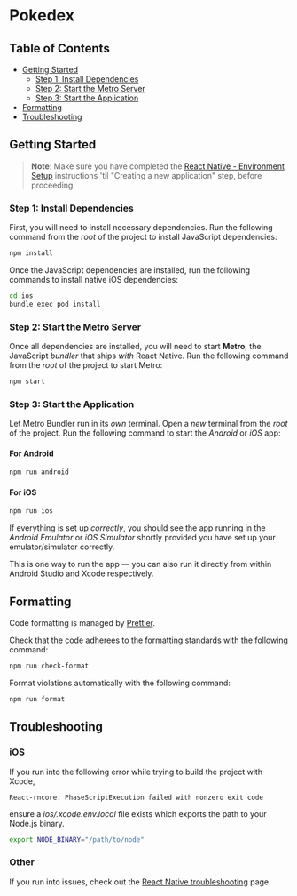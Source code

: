 # Pokedex

## Table of Contents

- [Getting Started](#getting-started)
  - [Step 1: Install Dependencies](#step-1-install-dependencies)
  - [Step 2: Start the Metro Server](#step-2-start-the-metro-server)
  - [Step 3: Start the Application](#step-3-start-the-application)
- [Formatting](#formatting)
- [Troubleshooting](#troubleshooting)

## Getting Started

> **Note**: Make sure you have completed the [React Native - Environment Setup](https://reactnative.dev/docs/environment-setup) instructions 'til "Creating a new application" step, before proceeding.

### Step 1: Install Dependencies

First, you will need to install necessary dependencies. Run the following command from the _root_ of the project to install JavaScript dependencies:

```bash
npm install
```

Once the JavaScript dependencies are installed, run the following commands to install native iOS dependencies:

```bash
cd ios
bundle exec pod install
```

### Step 2: Start the Metro Server

Once all dependencies are installed, you will need to start **Metro**, the JavaScript _bundler_ that ships _with_ React Native. Run the following command from the _root_ of the project to start Metro:

```bash
npm start
```

### Step 3: Start the Application

Let Metro Bundler run in its _own_ terminal. Open a _new_ terminal from the _root_ of the project. Run the following command to start the _Android_ or _iOS_ app:

#### For Android

```bash
npm run android
```

#### For iOS

```bash
npm run ios
```

If everything is set up _correctly_, you should see the app running in the _Android Emulator_ or _iOS Simulator_ shortly provided you have set up your emulator/simulator correctly.

This is one way to run the app — you can also run it directly from within Android Studio and Xcode respectively.

## Formatting

Code formatting is managed by [Prettier](https://prettier.io/).

Check that the code adherees to the formatting standards with the following command:

```bash
npm run check-format
```

Format violations automatically with the following command:

```bash
npm run format
```

## Troubleshooting

### iOS

If you run into the following error while trying to build the project with Xcode,

```
React-rncore: PhaseScriptExecution failed with nonzero exit code
```

ensure a _ios/.xcode.env.local_ file exists which exports the path to your Node.js binary.

```bash
export NODE_BINARY="/path/to/node"
```

### Other

If you run into issues, check out the [React Native troubleshooting](https://reactnative.dev/docs/troubleshooting) page.
